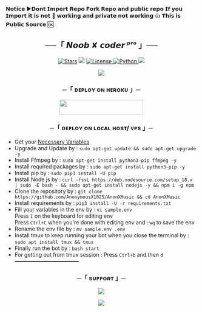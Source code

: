 𝗡𝗼𝘁𝗶𝗰𝗲 ▶𝗗𝗼𝗻𝘁 𝗜𝗺𝗽𝗼𝗿𝘁 𝗥𝗲𝗽𝗼 𝗙𝗼𝗿𝗸 𝗥𝗲𝗽𝗼 𝗮𝗻𝗱 𝗽𝘂𝗯𝗹𝗶𝗰 𝗿𝗲𝗽𝗼 𝗜𝗳 𝘆𝗼𝘂 𝗜𝗺𝗽𝗼𝗿𝘁 𝗶𝘁 𝗶𝘀 𝗻𝗼𝘁 🚫 𝘄𝗼𝗿𝗸𝗶𝗻𝗴 𝗮𝗻𝗱 𝗽𝗿𝗶𝘃𝗮𝘁𝗲 𝗻𝗼𝘁 𝘄𝗼𝗿𝗸𝗶𝗻𝗴 👍 𝗧𝗵𝗶𝘀 𝗶𝘀 𝗣𝘂𝗯𝗹𝗶𝗰 𝗦𝗼𝘂𝗿𝗰𝗲 🆗
<h2 align="center">
    ──「 𝙉𝙤𝙤𝙗 ✘ 𝙘𝙤𝙙𝙚𝙧 ᵖʳᵒ 」──
</h2>


<p align="center">
<a href="https://dashboard.heroku.com/new?template=https://github.com/lavkush639214/laila-majanu-player-"><img src="https://img.shields.io/github/stars/lavkush639214/laila-majanu-player?color=black&logo=github&logoColor=black&style=for-the-badge" alt="Stars" /></a>
<a href="https://github.com/lavkush639214/laila-majanu-player-/network/members"> <img src="https://img.shields.io/github/forks/OpSahubot/Vc-Player?color=black&logo=github&logoColor=black&style=for-the-badge" /></a>
<a href="https://github.com/lavkush639214/laila-majanu-player-/blob/master/LICENSE"> <img src="https://img.shields.io/badge/License-MIT-blueviolet?style=for-the-badge" alt="License" /> </a>
<a href="https://www.python.org/"> <img src="https://img.shields.io/badge/Written%20in-Python-orange?style=for-the-badge&logo=python" alt="Python" /> </a>
<a href="https://dashboard.heroku.com/new?template=https://github.com/lavkush639214/laila-majanu-player"> <img src="https://img.shields.io/github/last-commit/lavkush639214/laila-majanu-player-?color=blue&logo=github&logoColor=green&style=for-the-badge" /></a>
</p>

<p align="center">
  <img src="https://telegra.ph//file/5add999f427d1060949b9.jpg">
</p>

<h3 align="center">
    ─「 ᴅᴇᴩʟᴏʏ ᴏɴ ʜᴇʀᴏᴋᴜ 」─
</h3>
<p align="center"><a href="https://dashboard.heroku.com/new?template=https://github.com/Noobxcoders/Music/tree/master"> <img src="https://img.shields.io/badge/Deploy%20On%20Heroku-green?style=for-the-badge&logo=heroku" width="220" height="38.45"/></a></p>


<h3 align="center">
    ─「 ᴅᴇᴩʟᴏʏ ᴏɴ ʟᴏᴄᴀʟ ʜᴏsᴛ/ ᴠᴘs 」─
</h3>

- Get your [Necessary Variables](https://github.com/lavkush639214/VC-PLAYER/blob/master/sample.env)
- Upgrade and Update by :
`sudo apt-get update && sudo apt-get upgrade -y`
- Install Ffmpeg by :
`sudo apt-get install python3-pip ffmpeg -y`
- Install required packages by :
`sudo apt-get install python3-pip -y`
- Install pip by :
`sudo pip3 install -U pip`
- Install Node js by :
`curl -fssL https://deb.nodesource.com/setup_18.x | sudo -E bash - && sudo apt-get install nodejs -y && npm i -g npm`
- Clone the repository by :
`git clone https://github.com/AnonymousX1025/AnonXMusic && cd AnonXMusic`
- Install requirements by :
`pip3 install -U -r requirements.txt`
- Fill your variables in the env by :
`vi sample.env`<br>
Press `I` on the keyboard for editing env<br>
Press `Ctrl+C` when you're done with editing env and `:wq` to save the env<br>
- Rename the env file by :
`mv sample.env .env`
- Install tmux to keep running your bot when you close the terminal by :
`sudo apt install tmux && tmux`
- Finally run the bot by :
`bash start`
- For getting out from tmux session : Press `Ctrl+b` and then `d`<br>
━━━━━━━━━━━━━━━━━━━━

<h3 align="center">
    ─「 sᴜᴩᴩᴏʀᴛ 」─
</h3>

<p align="center">
<a href="https://t.me/Noobxcoders"><img src="https://img.shields.io/badge/-Support%20Group-green.svg?style=for-the-badge&logo=Telegram"></a>
</p>

<p align="center">
<a href="https://t.me/Noobxcoders"><img src="https://img.shields.io/badge/-Support%20Channel-pink.svg?style=for-the-badge&logo=Telegram"></a>
</p>
